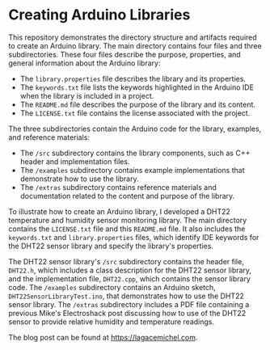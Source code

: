 # Creating Arduino Libraries
This repository demonstrates the directory structure and artifacts required
to create an Arduino library. The main directory contains four files and
three subdirectories. These four files describe the purpose, properties,
and general information about the Arduino library:

- The ``library.properties`` file describes the library and its properties.
- The ``keywords.txt`` file lists the keywords highlighted in the Arduino IDE
  when the library is included in a project.
- The ``README.md`` file describes the purpose of the library and its content.
- The ``LICENSE.txt`` file contains the license associated with the project.

The three subdirectories contain the Arduino code for the library, examples,
and reference materials:

- The ``/src`` subdirectory contains the library components, such as C++ header
  and implementation files.
- The ``/examples`` subdirectory contains example implementations that demonstrate
  how to use the library.
- The ``/extras`` subdirectory contains reference materials and documentation
  related to the content and purpose of the library.

To illustrate how to create an Arduino library, I developed a DHT22 temperature
and humidity sensor monitoring library. The main directory contains the
``LICENSE.txt`` file and this ``README.md`` file. It also includes the ``keywords.txt``
and ``library.properties`` files, which identify IDE keywords for the DHT22 sensor
library and specify the library's properties.

The DHT22 sensor library's ``/src`` subdirectory contains the header file, ``DHT22.h``,
which includes a class description for the DHT22 sensor library, and the
implementation file, ``DHT22.cpp``, which contains the sensor library code. The
``/examples`` subdirectory contains an Arduino sketch, ``DHT22SensorLibraryTest.ino``,
that demonstrates how to use the DHT22 sensor library. The ``/extras`` subdirectory
includes a PDF file containing a previous Mike's Electroshack post discussing
how to use of the DHT22 sensor to provide relative humidity and temperature
readings.

The blog post can be found at https://lagacemichel.com.
